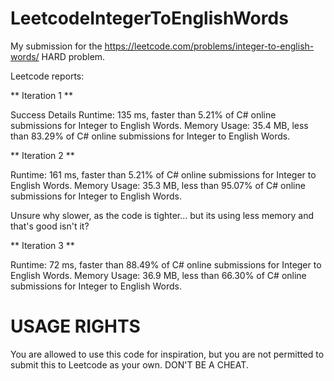 # LeetcodeIntegerToEnglishWords
My submission for the https://leetcode.com/problems/integer-to-english-words/ HARD problem.

Leetcode reports:

** Iteration 1 **

Success
Details 
Runtime: 135 ms, faster than 5.21% of C# online submissions for Integer to English Words.
Memory Usage: 35.4 MB, less than 83.29% of C# online submissions for Integer to English Words.

** Iteration 2 **

Runtime: 161 ms, faster than 5.21% of C# online submissions for Integer to English Words.
Memory Usage: 35.3 MB, less than 95.07% of C# online submissions for Integer to English Words.

Unsure why slower, as the code is tighter... but its using less memory and that's good isn't it?


** Iteration 3 **

Runtime: 72 ms, faster than 88.49% of C# online submissions for Integer to English Words.
Memory Usage: 36.9 MB, less than 66.30% of C# online submissions for Integer to English Words.


# USAGE RIGHTS

You are allowed to use this code for inspiration, but you are not permitted to submit this to Leetcode as your own. DON'T BE A CHEAT.


